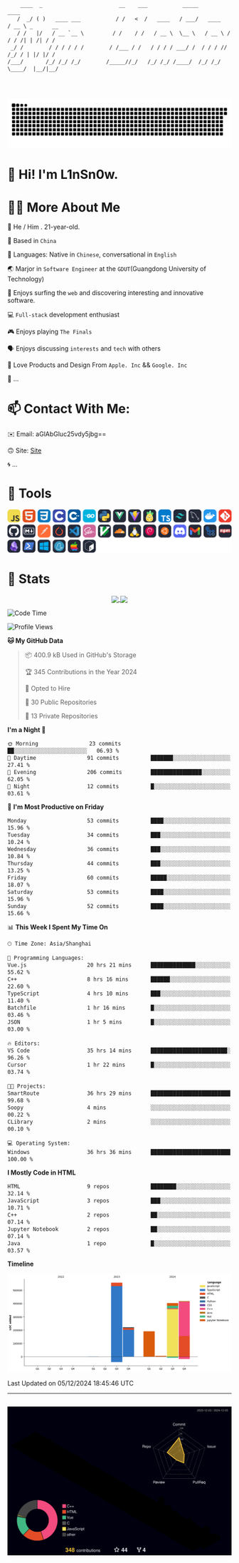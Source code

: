```

    ____  _                        __    ___           _____           ____           
   /  _/ ( )   ____ ___           / /   <  /   ____   / ___/   ____   / __ \ _      __
   / /   |/   / __ `__ \         / /    / /   / __ \  \__ \   / __ \ / / / /| | /| / /
 _/ /        / / / / / /        / /___ / /   / / / / ___/ /  / / / // /_/ / | |/ |/ / 
/___/       /_/ /_/ /_/        /_____//_/   /_/ /_/ /____/  /_/ /_/ \____/  |__/|__/  
                                                                                      
                                          

```
##
![](https://raw.githubusercontent.com/lin-snow/lin-snow/output/github-contribution-grid-snake-dark.svg)

# 👋 Hi! I'm L1nSn0w.

# 👨‍💻 More About Me

🤠 He / Him . 21-year-old.

🎈 Based in `China`
  
🤔 Languages: Native in `Chinese`, conversational in `English`

🌏 Marjor in `Software Engineer` at the `GDUT`(Guangdong University of Technology)

🛟 Enjoys surfing the `web` and discovering interesting and innovative software.

💻 `Full-stack` development enthusiast

🎮 Enjoys playing `The Finals`

🗣️ Enjoys discussing `interests` and `tech` with others

👾 Love Products and Design From `Apple. Inc` && `Google. Inc`  

🤪 ...

# 📫 Contact With Me:

✉️ Email: aGlAbGluc25vdy5jbg==

🙃 Site: [Site](https://linsnow.cn)

🌀 ...

# 🔮 Tools
![My Tools](./icons/tools.svg)

<!-- ![My Skills](https://skillicons.dev/icons?i=js,html,css,c,cpp,go,py,vue,vite,pinia,ts,tailwind,mysql,docker,git,github,md,postman,pytorch,vscode,sass,vim,cloudflare,linux,debian,ubuntu,discord,gmail,githubactions,npm,obsidian,powershell,windows,yarn,apple,bash) -->

<!-- 
<img src="./icons/github-mark.svg" width="50"  alt="Github"> <img src="./icons/vscode.svg" width="50" alt="VScode"> <img src="./icons/obsidian-logo-gradient.svg" width="50" alt="Obsidian"> <img src="./icons/Windows_logo_-_2021.svg.png" width="50" alt="Windows 11"> <img src="./icons/postman-icon.png" width="50" alt="POSTMAN"> <img src="./icons/Git-Icon-1788C.png" width="50" alt="Git"> ... -->

# 🍟 Stats

<div style="text-align: center;">
    <a href="https://github.com/lin-snow">
        <img align="center" src="https://githubstat.linsnow.cn/api/top-langs/?username=lin-snow&layout=compact" />
    </a>
    <a href="https://github.com/lin-snow">
        <img align="center" src="https://githubstat.linsnow.cn/api?username=lin-snow&count_private=true&show_icons=true&theme=ambient_gradient" />
    </a>
</div>

<!--START_SECTION:waka-->
![Code Time](http://img.shields.io/badge/Code%20Time-303%20hrs%2024%20mins-blue)

![Profile Views](http://img.shields.io/badge/Profile%20Views-1-blue)

**🐱 My GitHub Data** 

> 📦 400.9 kB Used in GitHub's Storage 
 > 
> 🏆 345 Contributions in the Year 2024
 > 
> 💼 Opted to Hire
 > 
> 📜 30 Public Repositories 
 > 
> 🔑 13 Private Repositories 
 > 
**I'm a Night 🦉** 

```text
🌞 Morning                23 commits          ██░░░░░░░░░░░░░░░░░░░░░░░   06.93 % 
🌆 Daytime                91 commits          ███████░░░░░░░░░░░░░░░░░░   27.41 % 
🌃 Evening                206 commits         ████████████████░░░░░░░░░   62.05 % 
🌙 Night                  12 commits          █░░░░░░░░░░░░░░░░░░░░░░░░   03.61 % 
```
📅 **I'm Most Productive on Friday** 

```text
Monday                   53 commits          ████░░░░░░░░░░░░░░░░░░░░░   15.96 % 
Tuesday                  34 commits          ███░░░░░░░░░░░░░░░░░░░░░░   10.24 % 
Wednesday                36 commits          ███░░░░░░░░░░░░░░░░░░░░░░   10.84 % 
Thursday                 44 commits          ███░░░░░░░░░░░░░░░░░░░░░░   13.25 % 
Friday                   60 commits          █████░░░░░░░░░░░░░░░░░░░░   18.07 % 
Saturday                 53 commits          ████░░░░░░░░░░░░░░░░░░░░░   15.96 % 
Sunday                   52 commits          ████░░░░░░░░░░░░░░░░░░░░░   15.66 % 
```


📊 **This Week I Spent My Time On** 

```text
🕑︎ Time Zone: Asia/Shanghai

💬 Programming Languages: 
Vue.js                   20 hrs 21 mins      ██████████████░░░░░░░░░░░   55.62 % 
C++                      8 hrs 16 mins       ██████░░░░░░░░░░░░░░░░░░░   22.60 % 
TypeScript               4 hrs 10 mins       ███░░░░░░░░░░░░░░░░░░░░░░   11.40 % 
Batchfile                1 hr 16 mins        █░░░░░░░░░░░░░░░░░░░░░░░░   03.46 % 
JSON                     1 hr 5 mins         █░░░░░░░░░░░░░░░░░░░░░░░░   03.00 % 

🔥 Editors: 
VS Code                  35 hrs 14 mins      ████████████████████████░   96.26 % 
Cursor                   1 hr 22 mins        █░░░░░░░░░░░░░░░░░░░░░░░░   03.74 % 

🐱‍💻 Projects: 
SmartRoute               36 hrs 29 mins      █████████████████████████   99.68 % 
Soopy                    4 mins              ░░░░░░░░░░░░░░░░░░░░░░░░░   00.22 % 
CLibrary                 2 mins              ░░░░░░░░░░░░░░░░░░░░░░░░░   00.10 % 

💻 Operating System: 
Windows                  36 hrs 36 mins      █████████████████████████   100.00 % 
```

**I Mostly Code in HTML** 

```text
HTML                     9 repos             ████████░░░░░░░░░░░░░░░░░   32.14 % 
JavaScript               3 repos             ███░░░░░░░░░░░░░░░░░░░░░░   10.71 % 
C++                      2 repos             ██░░░░░░░░░░░░░░░░░░░░░░░   07.14 % 
Jupyter Notebook         2 repos             ██░░░░░░░░░░░░░░░░░░░░░░░   07.14 % 
Java                     1 repo              █░░░░░░░░░░░░░░░░░░░░░░░░   03.57 % 
```



**Timeline**

![Lines of Code chart](https://raw.githubusercontent.com/lin-snow/lin-snow/main/assets/bar_graph.png)


 Last Updated on 05/12/2024 18:45:46 UTC
<!--END_SECTION:waka-->



---
##
![](./profile-3d-contrib/profile-night-rainbow.svg)
